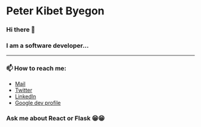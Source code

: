 # Peter Kibet Byegon 

### Hi there 👋

### I am a software developer...

<hr />

### 📫 How to reach me: 
- [Mail](mailto:kibetpeter95@gmail.com)
- [Twitter](https://twitter.com/kibetpete)
- [LinkedIn](https://www.linkedin.com/in/byekibe/)
- [Google dev profile](https://g.dev/petebye)


### Ask me about React or Flask 😁😁

<!--
**Byekibe/Byekibe** is a ✨ _special_ ✨ repository because its `README.md` (this file) appears on your GitHub profile.

Here are some ideas to get you started:

- 🔭 I’m currently working on ...
- 🌱 I’m currently learning ...
- 👯 I’m looking to collaborate on ...
- 🤔 I’m looking for help with ...
- 💬 Ask me about ...
- 📫 How to reach me: ...
- 😄 Pronouns: ...
- ⚡ Fun fact: ...
-->
